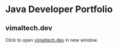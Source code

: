 # Java Developer Portfolio
## vimaltech.dev
Click to open <a href="https://vimaltech.dev/" target="_blank" rel="noopener noreferrer">vimaltech.dev</a> in new window.
